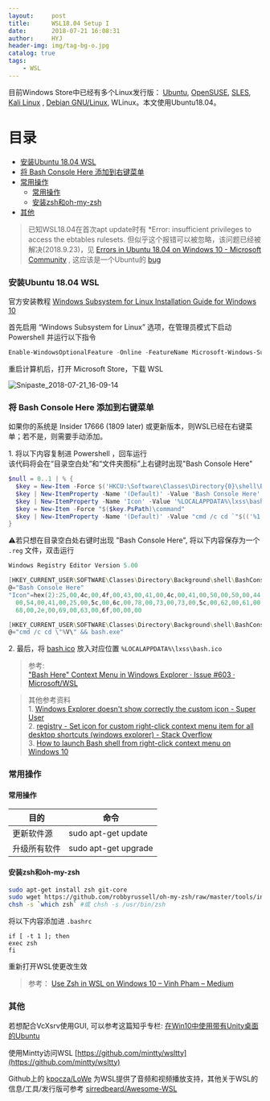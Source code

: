 ```yaml
---
layout:     post
title:      WSL18.04 Setup I
date:       2018-07-21 16:08:31
author:     HYJ
header-img: img/tag-bg-o.jpg
catalog: true
tags:
    - WSL
---
```


 <!-- more --> 

目前Windows Store中已经有多个Linux发行版： [Ubuntu](https://www.microsoft.com/store/p/ubuntu/9nblggh4msv6), [OpenSUSE](https://www.microsoft.com/store/apps/9njvjts82tjx), [SLES](https://www.microsoft.com/store/apps/9p32mwbh6cns), [Kali Linux](https://www.microsoft.com/store/apps/9PKR34TNCV07)  , [Debian GNU/Linux](https://www.microsoft.com/store/apps/9MSVKQC78PK6), WLinux。本文使用Ubuntu18.04。

<!-- TOC -->
# 目录
- [安装Ubuntu 18.04 WSL](#安装ubuntu-1804-wsl)
- [将 Bash Console Here 添加到右键菜单](#将-bash-console-here-添加到右键菜单)
- [常用操作](#常用操作)
    - [常用操作](#常用操作-1)
    - [安装zsh和oh-my-zsh](#安装zsh和oh-my-zsh)
- [其他](#其他)

<!-- /TOC -->

> 已知WSL18.04在首次apt update时有 *Error: insufficient privileges to access the ebtables rulesets. 但似乎这个报错可以被忽略，该问题已经被解决(2018.9.23)，见 [Errors in Ubuntu 18.04 on Windows 10 - Microsoft Community](https://answers.microsoft.com/en-us/windows/forum/windows_10-windows_install/errors-in-ubuntu-1804-on-windows-10/fe349f3d-3d58-4d90-9f8f-c14d7c12af8b) , 这应该是一个Ubuntu的 [bug](https://bugs.launchpad.net/ubuntu/+source/ebtables/+bug/1774120)

### 安装Ubuntu 18.04 WSL
官方安装教程 [Windows Subsystem for Linux Installation Guide for Windows 10](https://docs.microsoft.com/en-us/windows/wsl/install-win10)

首先启用 “Windows Subsystem for Linux” 选项，在管理员模式下启动 Powershell 并运行以下指令

```powershell
Enable-WindowsOptionalFeature -Online -FeatureName Microsoft-Windows-Subsystem-Linux
```

重启计算机后，打开 Microsoft Store，下载 WSL

![Snipaste_2018-07-21_16-09-14](https://huyinjiexyz-1251543717.cos.ap-shanghai.myqcloud.com/source/_posts/WSL18-04-Setup/Snipaste_2018-07-21_16-09-14.png)


### 将 Bash Console Here 添加到右键菜单

如果你的系统是 Insider 17666 (1809 later) 或更新版本，则WSL已经在右键菜单；若不是，则需要手动添加。

1\. 将以下内容复制进 Powershell ，回车运行  
该代码将会在“目录空白处”和“文件夹图标”上右键时出现"Bash Console Here"

```powershell
$null = 0..1 | % {
  $key = New-Item -Force $('HKCU:\Software\Classes\Directory{0}\shell\BashConsoleHere' -f ('', '\Background')[$_])
  $key | New-ItemProperty -Name '(Default)' -Value 'Bash Console Here' -Type String
  $key | New-ItemProperty -Name 'Icon' -Value '%LOCALAPPDATA%\lxss\bash.ico' -Type ExpandString
  $key = New-Item -Force "$($key.PsPath)\command"
  $key | New-ItemProperty -Name '(Default)' -Value "cmd /c cd `"$(('%1', '%V')[$_])`" && bash.exe" -Type String
}
```

⚠若只想在目录空白处右键时出现 "Bash Console Here", 将以下内容保存为一个 `.reg` 文件，双击运行

```powershell
Windows Registry Editor Version 5.00

[HKEY_CURRENT_USER\SOFTWARE\Classes\Directory\Background\shell\BashConsoleHere]
@="Bash Console Here"
"Icon"=hex(2):25,00,4c,00,4f,00,43,00,41,00,4c,00,41,00,50,00,50,00,44,00,41,\
  00,54,00,41,00,25,00,5c,00,6c,00,78,00,73,00,73,00,5c,00,62,00,61,00,73,00,\
  68,00,2e,00,69,00,63,00,6f,00,00,00

[HKEY_CURRENT_USER\SOFTWARE\Classes\Directory\Background\shell\BashConsoleHere\command]
@="cmd /c cd \"%V\" && bash.exe"
```

2\. 最后，将 [bash.ico](https://www.dropbox.com/s/9rfkst6gxd8bw1u/bash.ico?dl=0) 放入对应位置 `%LOCALAPPDATA%\lxss\bash.ico` 

> 参考:  
>["Bash Here" Context Menu in Windows Explorer · Issue #603 · Microsoft/WSL](https://github.com/Microsoft/WSL/issues/603#issuecomment-395523617)


> 其他参考资料  
> 1\. [Windows Explorer doesn't show correctly the custom icon - Super User](https://superuser.com/questions/690249/windows-explorer-doesnt-show-correctly-the-custom-icon)  
> 2\. [registry - Set icon for custom right-click context menu item for all desktop shortcuts (windows explorer) - Stack Overflow](https://stackoverflow.com/questions/3681032/set-icon-for-custom-right-click-context-menu-item-for-all-desktop-shortcuts-win)  
> 3\. [How to launch Bash shell from right-click context menu on Windows 10](https://www.windowscentral.com/how-launch-bash-shell-right-click-context-menu-windows-10)

### 常用操作

#### 常用操作

| 目的     | 命令                   |
|--------|----------------------|
| 更新软件源  | sudo apt-get update  |
| 升级所有软件 | sudo apt-get upgrade |


#### 安装zsh和oh-my-zsh
```bash
sudo apt-get install zsh git-core
sudo wget https://github.com/robbyrussell/oh-my-zsh/raw/master/tools/install.sh -O - | zsh
chsh -s `which zsh` #或 chsh -s /usr/bin/zsh
```

将以下内容添加进 `.bashrc`
```
if [ -t 1 ]; then
exec zsh
fi
```
重新打开WSL使更改生效

> 参考： [Use Zsh in WSL on Windows 10 – Vinh Pham – Medium](https://medium.com/@uniqvinh/use-zsh-in-wsl-on-windows-10-5d439a749c4c)


### 其他
若想配合VcXsrv使用GUI, 可以参考这篇知乎专栏: [在Win10中使用带有Unity桌面的Ubuntu](https://zhuanlan.zhihu.com/p/37643715?utm_source=ZHShareTargetIDMore&utm_medium=social&utm_oi=27258127384576)

使用Mintty访问WSL [https://github.com/mintty/wsltty](https://github.com/mintty/wsltty)

Github上的 [kpocza/LoWe](https://github.com/kpocza/LoWe) 为WSL提供了音频和视频播放支持，其他关于WSL的信息/工具/发行版可参考 [sirredbeard/Awesome-WSL](https://github.com/sirredbeard/Awesome-WSL)